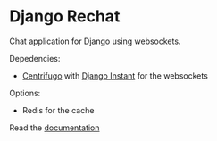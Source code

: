 # Django Rechat

Chat application for Django using websockets.

Depedencies:

- [Centrifugo](https://github.com/centrifugal/centrifugo) with 
[Django Instant](https://github.com/synw/django-instant) for the websockets

Options:

- Redis for the cache

Read the [documentation](http://django-rechat.readthedocs.io/en/latest/)